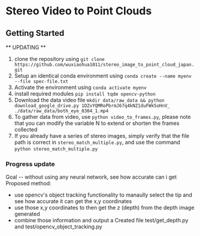 # Stereo Video to Point Clouds

## Getting Started
 ** UPDATING **
1. clone the repository using `git clone https://github.com/wuxiaohua1011/stereo_image_to_point_cloud_japan.git`
2. Setup an identical conda environment using
   `conda create --name myenv --file spec-file.txt`
3. Activate the environment using `conda activate myenv`
4. install required modules `pip install tqdm opencv-python`
5. Download the data video file `mkdir data/raw_data && python download_google_drive.py 1DZvYQMRoPbrmJ67q4kNZ1duFWk5oHnV_ ./data/raw_data/both_eye_0304_1.mp4`
6. To gather data from video, use `python video_to_frames.py`, please note that you can modify the variable N to extend or shorten the frames collected
7. If you already have a series of stereo images, simply verify that the file path is correct in `stereo_match_multiple.py`, and use the command `python stereo_match_multiple.py`


### Progress update
Goal -- without using any neural network, see how accurate can i get
Proposed method:
- use opencv's object tracking functionality to manaully select the tip and see how accurate it can get the x,y coordinates
- use those x,y coordinates to then get the z (depth) from the depth image generated
- combine those information and output a
Created file test/get_depth.py and test/opencv_object_tracking.py
